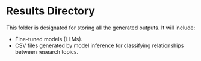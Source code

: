 # Results Directory

This folder is designated for storing all the generated outputs. It will include:

- Fine-tuned models (LLMs).
- CSV files generated by model inference for classifying relationships between research topics.